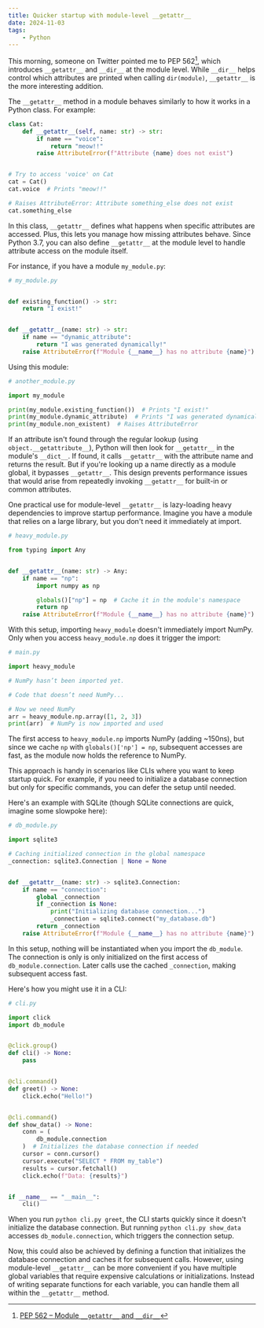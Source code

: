 ```yaml
---
title: Quicker startup with module-level __getattr__
date: 2024-11-03
tags:
    - Python
---
```


This morning, someone on Twitter pointed me to PEP 562[^1], which introduces `__getattr__`
and `__dir__` at the module level. While `__dir__` helps control which attributes are
printed when calling `dir(module)`, `__getattr__` is the more interesting addition.

The `__getattr__` method in a module behaves similarly to how it works in a Python class.
For example:

```python
class Cat:
    def __getattr__(self, name: str) -> str:
        if name == "voice":
            return "meow!!"
        raise AttributeError(f"Attribute {name} does not exist")


# Try to access 'voice' on Cat
cat = Cat()
cat.voice  # Prints "meow!!"

# Raises AttributeError: Attribute something_else does not exist
cat.something_else
```

In this class, `__getattr__` defines what happens when specific attributes are accessed.
Plus, this lets you manage how missing attributes behave. Since Python 3.7, you can also
define `__getattr__` at the module level to handle attribute access on the module itself.

For instance, if you have a module `my_module.py`:

```python
# my_module.py


def existing_function() -> str:
    return "I exist!"


def __getattr__(name: str) -> str:
    if name == "dynamic_attribute":
        return "I was generated dynamically!"
    raise AttributeError(f"Module {__name__} has no attribute {name}")
```

Using this module:

```python
# another_module.py

import my_module

print(my_module.existing_function())  # Prints "I exist!"
print(my_module.dynamic_attribute)  # Prints "I was generated dynamically!"
print(my_module.non_existent)  # Raises AttributeError
```

If an attribute isn't found through the regular lookup (using `object.__getattribute__`),
Python will then look for `__getattr__` in the module's `__dict__`. If found, it calls
`__getattr__` with the attribute name and returns the result. But if you're looking up a
name directly as a module global, it bypasses `__getattr__`. This design prevents
performance issues that would arise from repeatedly invoking `__getattr__` for built-in or
common attributes.

One practical use for module-level `__getattr__` is lazy-loading heavy dependencies to
improve startup performance. Imagine you have a module that relies on a large library, but
you don't need it immediately at import.

```python
# heavy_module.py

from typing import Any


def __getattr__(name: str) -> Any:
    if name == "np":
        import numpy as np

        globals()["np"] = np  # Cache it in the module's namespace
        return np
    raise AttributeError(f"Module {__name__} has no attribute {name}")
```

With this setup, importing `heavy_module` doesn't immediately import NumPy. Only when you
access `heavy_module.np` does it trigger the import:

```python
# main.py

import heavy_module

# NumPy hasn’t been imported yet.

# Code that doesn’t need NumPy...

# Now we need NumPy
arr = heavy_module.np.array([1, 2, 3])
print(arr)  # NumPy is now imported and used
```

The first access to `heavy_module.np` imports NumPy (adding ~150ns), but since we cache `np`
with `globals()['np'] = np`, subsequent accesses are fast, as the module now holds the
reference to NumPy.

This approach is handy in scenarios like CLIs where you want to keep startup quick. For
example, if you need to initialize a database connection but only for specific commands, you
can defer the setup until needed.

Here's an example with SQLite (though SQLite connections are quick, imagine some slowpoke
here):

```python
# db_module.py

import sqlite3

# Caching initialized connection in the global namespace
_connection: sqlite3.Connection | None = None


def __getattr__(name: str) -> sqlite3.Connection:
    if name == "connection":
        global _connection
        if _connection is None:
            print("Initializing database connection...")
            _connection = sqlite3.connect("my_database.db")
        return _connection
    raise AttributeError(f"Module {__name__} has no attribute {name}")
```

In this setup, nothing will be instantiated when you import the `db_module`. The connection
is only is only initialized on the first access of `db_module.connection`. Later calls use
the cached `_connection`, making subsequent access fast.

Here's how you might use it in a CLI:

```python
# cli.py

import click
import db_module


@click.group()
def cli() -> None:
    pass


@cli.command()
def greet() -> None:
    click.echo("Hello!")


@cli.command()
def show_data() -> None:
    conn = (
        db_module.connection
    )  # Initializes the database connection if needed
    cursor = conn.cursor()
    cursor.execute("SELECT * FROM my_table")
    results = cursor.fetchall()
    click.echo(f"Data: {results}")


if __name__ == "__main__":
    cli()
```

When you run `python cli.py greet`, the CLI starts quickly since it doesn't initialize the
database connection. But running `python cli.py show_data` accesses `db_module.connection`,
which triggers the connection setup.

Now, this could also be achieved by defining a function that initializes the database
connection and caches it for subsequent calls. However, using module-level `__getattr__` can
be more convenient if you have multiple global variables that require expensive calculations
or initializations. Instead of writing separate functions for each variable, you can handle
them all within the `__getattr__` method.

[^1]: [PEP 562 – Module `__getattr__` and `__dir__`](https://peps.python.org/pep-0562/)
